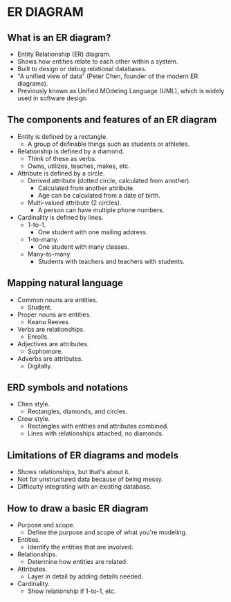 # ER DIAGRAM

## What is an ER diagram?

- Entity Relationship (ER) diagram.
- Shows how entities relate to each other within a system.
- Built to design or debug relational databases.
- "A unified view of data" (Peter Chen, founder of the modern ER diagrams).
- Previously known as Unified MOdeling Language (UML), which is widely used in software design.

## The components and features of an ER diagram

- Entity is defined by a rectangle.
  - A group of definable things such as students or athletes.
- Relationship is defined by a diamond.
  - Think of these as verbs.
  - Owns, utilizes, teaches, makes, etc.
- Attribute is defined by a circle.
  - Derived attribute (dotted circle, calculated from another).
    - Calculated from another attribute.
    - Age can be calculated from a date of birth.
  - Multi-valued attribute (2 circles).
    - A person can have multiple phone numbers.
- Cardinality is defined by lines.
  - 1-to-1.
    - One student with one mailing address.
  - 1-to-many.
    - One student with many classes.
  - Many-to-many.
    - Students with teachers and teachers with students.

## Mapping natural language

- Common nouns are entities.
  - Student.
- Proper nouns are entities.
  - Keanu Reeves.
- Verbs are relationships.
  - Enrolls.
- Adjectives are attributes.
  - Sophomore.
- Adverbs are attributes.
  - Digitally.

## ERD symbols and notations

- Chen style.
  - Rectangles, diamonds, and circles.
- Crow style.
  - Rectangles with entities and attributes combined.
  - Lines with relationships attached, no diamonds.

## Limitations of ER diagrams and models

- Shows relationships, but that's about it.
- Not for unstructured data because of being messy.
- Difficulty integrating with an existing database.

## How to draw a basic ER diagram

- Purpose and scope.
  - Define the purpose and scope of what you're modeling.
- Entities.
  - Identify the entities that are involved.
- Relationships.
  - Determine how entities are related.
- Attributes.
  - Layer in detail by adding details needed.
- Cardinality.
  - Show relationship if 1-to-1, etc.
